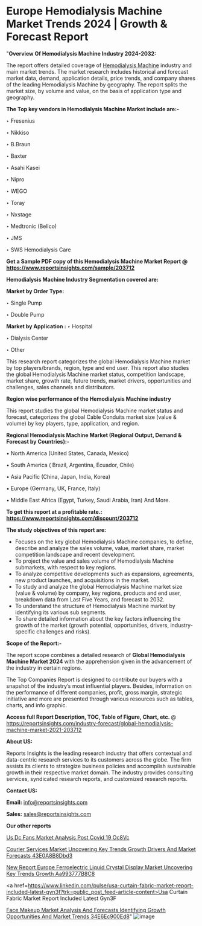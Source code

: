 # Europe Hemodialysis Machine Market Trends 2024 | Growth & Forecast Report

"<strong>Overview Of Hemodialysis Machine Industry 2024-2032:</strong>

The report offers detailed coverage of <a href=https://www.reportsinsights.com/sample/203712>Hemodialysis Machine</a> industry and main market trends. The market research includes historical and forecast market data, demand, application details, price trends, and company shares of the leading Hemodialysis Machine by geography. The report splits the market size, by volume and value, on the basis of application type and geography.

<strong>The Top key vendors in Hemodialysis Machine Market include are:- </strong>

‣ Fresenius

‣ Nikkiso

‣ B.Braun

‣ Baxter

‣ Asahi Kasei

‣ Nipro

‣ WEGO

‣ Toray

‣ Nxstage

‣ Medtronic (Bellco)

‣ JMS

‣ SWS Hemodialysis Care

<strong>Get a Sample PDF copy of this Hemodialysis Machine Market Report </strong><strong>@ <a href=https://www.reportsinsights.com/sample/203712 style=color:#0000ff;>https://www.reportsinsights.com/sample/203712</a> </strong>

<strong>Hemodialysis Machine Industry Segmentation covered are:</strong>

<strong>Market by Order Type: </strong>

‣ Single Pump

‣ Double Pump

<strong>Market by Application :</strong>
 ‣ Hospital

‣ Dialysis Center

‣ Other

This research report categorizes the global Hemodialysis Machine market by top players/brands, region, type and end user. This report also studies the global Hemodialysis Machine market status, competition landscape, market share, growth rate, future trends, market drivers, opportunities and challenges, sales channels and distributors.

<strong>Region wise performance of the Hemodialysis Machine industry</strong><strong> </strong>

This report studies the global Hemodialysis Machine market status and forecast, categorizes the global Cable Conduits market size (value &amp; volume) by key players, type, application, and region. 

<strong>Regional Hemodialysis Machine Market (Regional Output, Demand &amp; Forecast by Countries):-</strong>

• North America (United States, Canada, Mexico)

• South America ( Brazil, Argentina, Ecuador, Chile)

• Asia Pacific (China, Japan, India, Korea)

• Europe (Germany, UK, France, Italy)

• Middle East Africa (Egypt, Turkey, Saudi Arabia, Iran) And More.

<strong>To get this report at a profitable rate.: <a href=https://www.reportsinsights.com/discount/203712 style=color:#0000ff;>https://www.reportsinsights.com/discount/203712</a></strong>

<strong>The study objectives of this report are:</strong>
<ul>
  <li>Focuses on the key global Hemodialysis Machine companies, to define, describe and analyze the sales volume, value, market share, market competition landscape and recent development.</li>
  <li>To project the value and sales volume of Hemodialysis Machine submarkets, with respect to key regions.</li>
  <li>To analyze competitive developments such as expansions, agreements, new product launches, and acquisitions in the market.</li>
  <li>To study and analyze the global Hemodialysis Machine market size (value &amp; volume) by company, key regions, products and end user, breakdown data from Last Five Years, and forecast to 2032.</li>
  <li>To understand the structure of Hemodialysis Machine market by identifying its various sub segments.</li>
  <li>To share detailed information about the key factors influencing the growth of the market (growth potential, opportunities, drivers, industry-specific challenges and risks).</li>
</ul>
<strong>Scope of the Report:-</strong><strong> </strong>

The report scope combines a detailed research of <strong>Global Hemodialysis Machine Market 2024 </strong>with the apprehension given in the advancement of the industry in certain regions.

The Top Companies Report is designed to contribute our buyers with a snapshot of the industry’s most influential players. Besides, information on the performance of different companies, profit, gross margin, strategic initiative and more are presented through various resources such as tables, charts, and info graphic.

<strong>Access full Report Description, TOC, Table of Figure, Chart, etc. </strong>@   <a href=https://reportsinsights.com/industry-forecast/global-hemodialysis-machine-market-2021-203712 style=color:#0000ff;>https://reportsinsights.com/industry-forecast/global-hemodialysis-machine-market-2021-203712</a>

<strong>About US:</strong>

Reports Insights is the leading research industry that offers contextual and data-centric research services to its customers across the globe. The firm assists its clients to strategize business policies and accomplish sustainable growth in their respective market domain. The industry provides consulting services, syndicated research reports, and customized research reports.

<strong>Contact US:</strong>

<p class=""""><b>Email:</b> <a href=mailto:info@reportsinsights.com>info@reportsinsights.com</a></p>
<p class=""""><b>Sales:</b> <a href=mailto:sales@reportsinsights.com>sales@reportsinsights.com</a></p>

<strong>Our other reports</strong>

<a href=https://www.linkedin.com/pulse/us-dc-fans-market-analysis-post-covid-19-oc8vc/>Us Dc Fans Market Analysis Post Covid 19 Oc8Vc</a>

<a href=https://medium.com/@ruchikakadam73/courier-services-market-uncovering-key-trends-growth-drivers-and-market-forecasts-43e0a8b8dbd3>Courier Services Market Uncovering Key Trends Growth Drivers And Market Forecasts 43E0A8B8Dbd3</a>

<a href=https://medium.com/@a86515711/new-report-europe-ferroelectric-liquid-crystal-display-market-uncovering-key-trends-growth-aa993777b8c8>New Report Europe Ferroelectric Liquid Crystal Display Market Uncovering Key Trends Growth Aa993777B8C8</a>

<a href=https://www.linkedin.com/pulse/usa-curtain-fabric-market-report-included-latest-gyn3f?trk=public_post_feed-article-content>Usa Curtain Fabric Market Report Included Latest Gyn3F</a>

<a href=https://medium.com/@anjalimore4366343/face-makeup-market-analysis-and-forecasts-identifying-growth-opportunities-and-market-trends-34e6ec900ed8>Face Makeup Market Analysis And Forecasts Identifying Growth Opportunities And Market Trends 34E6Ec900Ed8</a>"
![image](https://github.com/Reportsinsights123/RIgrowth/assets/158415881/dd98e8bb-b474-4d08-b445-f1359a66553e)
